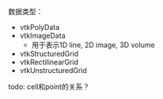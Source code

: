 数据类型：
- vtkPolyData
- vtkImageData
  - 用于表示1D line, 2D image, 3D volume
- vtkStructuredGrid
- vtkRectilinearGrid
- vtkUnstructuredGrid

todo: 
cell和point的关系？